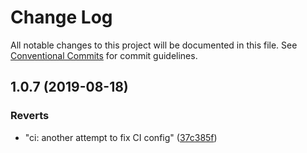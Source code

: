 # Change Log

All notable changes to this project will be documented in this file.
See [Conventional Commits](https://conventionalcommits.org) for commit guidelines.

## 1.0.7 (2019-08-18)


### Reverts

* "ci: another attempt to fix CI config" ([37c385f](https://github.com/favware/node-packages/commit/37c385f))
